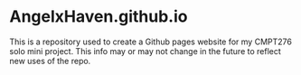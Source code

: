 # AngelxHaven.github.io
This is a repository used to create a Github pages website for my CMPT276 solo mini project. This info may or may not change in the future to reflect new uses of the repo.
